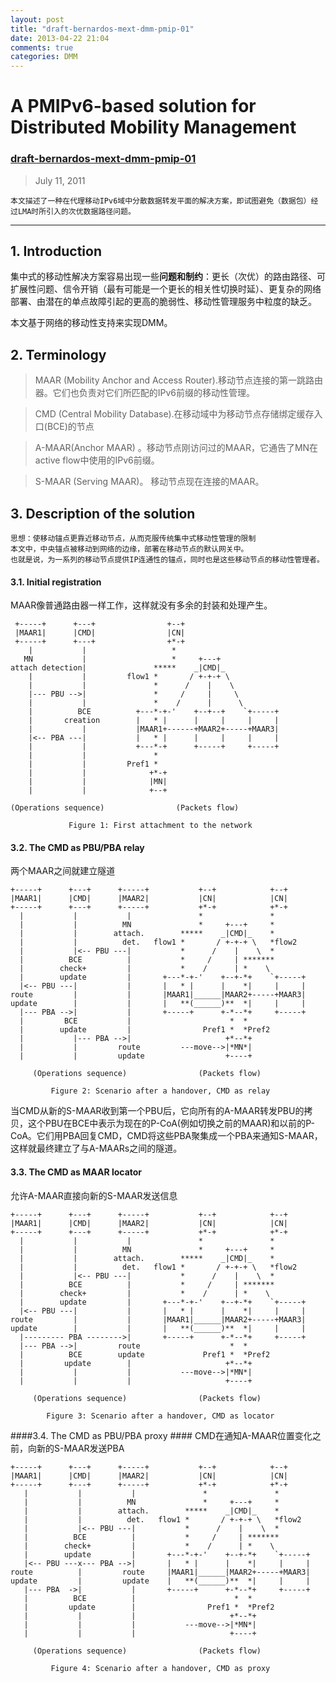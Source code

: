 ```yaml
---
layout: post
title: "draft-bernardos-mext-dmm-pmip-01"
date: 2013-04-22 21:04
comments: true
categories: DMM
---
```


# A PMIPv6-based solution for Distributed Mobility Management #
### [draft-bernardos-mext-dmm-pmip-01](http://tools.ietf.org/html/draft-bernardos-mext-dmm-pmip-01) ###
>July 11, 2011

    本文描述了一种在代理移动IPv6域中分散数据转发平面的解决方案，即试图避免（数据包）经过LMA时所引入的次优数据路径问题。

----------

## 1. Introduction ##
集中式的移动性解决方案容易出现一些**问题和制约**：更长（次优）的路由路径、可扩展性问题、信令开销（最有可能是一个更长的相关性切换时延）、更复杂的网络部署、由潜在的单点故障引起的更高的脆弱性、移动性管理服务中粒度的缺乏。

本文基于网络的移动性支持来实现DMM。

## 2.  Terminology  ##

>MAAR (Mobility Anchor and Access Router).移动节点连接的第一跳路由器。它们也负责对它们所匹配的IPv6前缀的移动性管理。

>CMD (Central Mobility Database).在移动域中为移动节点存储绑定缓存入口(BCE)的节点

>A-MAAR(Anchor MAAR) 。移动节点刚访问过的MAAR，它通告了MN在active flow中使用的IPv6前缀。

>S-MAAR (Serving MAAR)。 移动节点现在连接的MAAR。

## 3.  Description of the solution ##
    思想：使移动锚点更靠近移动节点，从而克服传统集中式移动性管理的限制
	本文中，中央锚点被移动到网络的边缘，部署在移动节点的默认网关中。
	也就是说，为一系列的移动节点提供IP连通性的锚点，同时也是这些移动节点的移动性管理者。

#### 3.1.  Initial registration ####
MAAR像普通路由器一样工作，这样就没有多余的封装和处理产生。

     +-----+      +---+                +--+
     |MAAR1|      |CMD|                |CN|
     +-----+      +---+                +*-+
        |           |                   *
       MN           |                   *     +---+
	attach detection|               *****    _|CMD|_
        |           |         flow1 *       / +-+-+ \
        |           |               *      /    |    \
        |--- PBU -->|               *     /     |     \
        |           |               *    /      |      \
        |          BCE          +---*-+-'    +--+--+    `+-----+
        |       creation        |   * |      |     |     |     |
        |           |           |MAAR1+------+MAAR2+-----+MAAR3|
        |<-- PBA ---|           |   * |      |     |     |     |
        |           |           +---*-+      +-----+     +-----+
        |           |               *
        |           |         Pref1 *
        |           |              +*-+
        |           |              |MN|
        |           |              +--+

    (Operations sequence)                (Packets flow)

                 Figure 1: First attachment to the network

#### 3.2.  The CMD as PBU/PBA relay ####
两个MAAR之间就建立隧道

    +-----+      +---+      +-----+           +--+            +--+
    |MAAR1|      |CMD|      |MAAR2|           |CN|            |CN|
    +-----+      +---+      +-----+           +*-+            +*-+
      |           |           |               *               *
      |           |          MN               *     +---+     *
      |           |        attach.        *****    _|CMD|_    *
      |           |          det.   flow1 *       / +-+-+ \   *flow2
      |           |<-- PBU ---|           *      /    |    \  *
      |          BCE          |           *     /     | *******
      |        check+         |           *    /      | *    \
      |        update         |       +---*-+-'    +--+-*+    `+-----+
      |<-- PBU ---|           |       |   * |      |    *|     |     |
    route         |           |       |MAAR1|______|MAAR2+-----+MAAR3|
    update        |           |       |   **(______)**  *|     |     |
      |--- PBA -->|           |       +-----+      +-*--*+     +-----+
      |         BCE           |                      *  *
      |        update         |                Pref1 *  *Pref2
      |           |--- PBA -->|                     +*--*+
      |           |         route         ---move-->|*MN*|
      |           |         update                  +----+

         (Operations sequence)                (Packets flow)

             Figure 2: Scenario after a handover, CMD as relay

当CMD从新的S-MAAR收到第一个PBU后，它向所有的A-MAAR转发PBU的拷贝，这个PBU在BCE中表示为现在的P-CoA(例如切换之前的MAAR)和以前的P-CoA。它们用PBA回复CMD，CMD将这些PBA聚集成一个PBA来通知S-MAAR，这样就最终建立了与A-MAARs之间的隧道。


#### 3.3.  The CMD as MAAR locator ####
允许A-MAAR直接向新的S-MAAR发送信息

    +-----+      +---+      +-----+           +--+            +--+
    |MAAR1|      |CMD|      |MAAR2|           |CN|            |CN|
    +-----+      +---+      +-----+           +*-+            +*-+
      |           |           |               *               *
      |           |          MN               *     +---+     *
      |           |        attach.        *****    _|CMD|_    *
      |           |          det.   flow1 *       / +-+-+ \   *flow2
      |           |<-- PBU ---|           *      /    |    \  *
      |          BCE          |           *     /     | *******
      |        check+         |           *    /      | *    \
      |        update         |       +---*-+-'    +--+-*+    `+-----+
      |<-- PBU ---|           |       |   * |      |    *|     |     |
    route         |           |       |MAAR1|______|MAAR2+-----+MAAR3|
    update        |           |       |   **(______)**  *|     |     |
      |--------- PBA -------->|       +-----+      +-*--*+     +-----+
      |--- PBA -->|         route                    *  *
      |          BCE        update             Pref1 *  *Pref2
      |         update        |                     +*--*+
      |           |           |           ---move-->|*MN*|
      |           |           |                     +----+

         (Operations sequence)                (Packets flow)

            Figure 3: Scenario after a handover, CMD as locator


####3.4.  The CMD as PBU/PBA proxy ####
CMD在通知A-MAAR位置变化之前，向新的S-MAAR发送PBA

    +-----+      +---+      +-----+           +--+            +--+
    |MAAR1|      |CMD|      |MAAR2|           |CN|            |CN|
    +-----+      +---+      +-----+           +*-+            +*-+
       |           |           |               *               *
       |           |          MN               *     +---+     *
       |           |        attach.        *****    _|CMD|_    *
       |           |          det.   flow1 *       / +-+-+ \   *flow2
       |           |<-- PBU ---|           *      /    |    \  *
       |          BCE          |           *     /     | *******
       |        check+         |           *    /      | *    \
       |        update         |       +---*-+-'    +--+-*+    `+-----+
       |<-- PBU ---x--- PBA -->|       |   * |      |    *|     |     |
    route          |         route     |MAAR1|______|MAAR2+-----+MAAR3|
    update         |         update    |   **(______)**  *|     |     |
       |--- PBA  ->|           |       +-----+      +-*--*+     +-----+
       |          BCE          |                      *  *
       |         update        |                Pref1 *  *Pref2
       |           |           |                     +*--*+
       |           |           |           ---move-->|*MN*|
       |           |           |                     +----+

         (Operations sequence)                (Packets flow)

             Figure 4: Scenario after a handover, CMD as proxy
